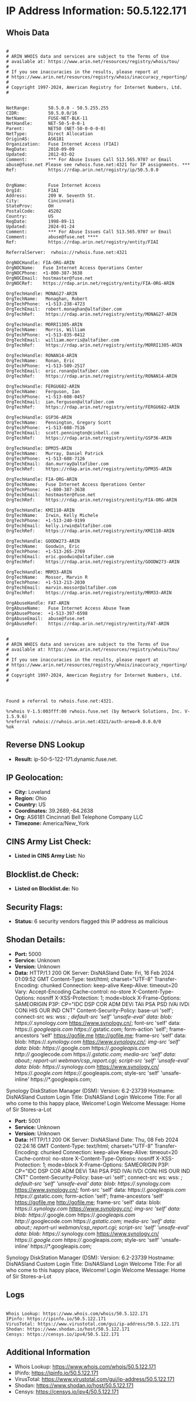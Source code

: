 # IP Address Information: 50.5.122.171

## Whois Data
```

#
# ARIN WHOIS data and services are subject to the Terms of Use
# available at: https://www.arin.net/resources/registry/whois/tou/
#
# If you see inaccuracies in the results, please report at
# https://www.arin.net/resources/registry/whois/inaccuracy_reporting/
#
# Copyright 1997-2024, American Registry for Internet Numbers, Ltd.
#


NetRange:       50.5.0.0 - 50.5.255.255
CIDR:           50.5.0.0/16
NetName:        FUSE-NET-BLK-11
NetHandle:      NET-50-5-0-0-1
Parent:         NET50 (NET-50-0-0-0-0)
NetType:        Direct Allocation
OriginAS:       AS6181
Organization:   Fuse Internet Access (FIAI)
RegDate:        2010-09-09
Updated:        2012-03-02
Comment:        *** For Abuse Issues Call 513.565.9707 or Email abuse@fuse.net Please see rwhois.fuse.net:4321 for IP assignments. ***
Ref:            https://rdap.arin.net/registry/ip/50.5.0.0


OrgName:        Fuse Internet Access
OrgId:          FIAI
Address:        209 W. Seventh St.
City:           Cincinnati
StateProv:      OH
PostalCode:     45202
Country:        US
RegDate:        1998-09-11
Updated:        2024-01-24
Comment:        *** For Abuse Issues Call 513.565.9707 or Email
Comment:        abuse@fuse.net ****
Ref:            https://rdap.arin.net/registry/entity/FIAI

ReferralServer:  rwhois://rwhois.fuse.net:4321

OrgNOCHandle: FIA-ORG-ARIN
OrgNOCName:   Fuse Internet Access Operations Center
OrgNOCPhone:  +1-800-387-3638 
OrgNOCEmail:  hostmaster@fuse.net
OrgNOCRef:    https://rdap.arin.net/registry/entity/FIA-ORG-ARIN

OrgTechHandle: MONAG27-ARIN
OrgTechName:   Monaghan, Robert 
OrgTechPhone:  +1-513-238-4723 
OrgTechEmail:  robert.monaghan@altafiber.com
OrgTechRef:    https://rdap.arin.net/registry/entity/MONAG27-ARIN

OrgTechHandle: MORRI1305-ARIN
OrgTechName:   Morris, William 
OrgTechPhone:  +1-513-835-0412 
OrgTechEmail:  william.morris@altafiber.com
OrgTechRef:    https://rdap.arin.net/registry/entity/MORRI1305-ARIN

OrgTechHandle: RONAN14-ARIN
OrgTechName:   Ronan, Eric 
OrgTechPhone:  +1-513-509-2517 
OrgTechEmail:  eric.ronan@altafiber.com
OrgTechRef:    https://rdap.arin.net/registry/entity/RONAN14-ARIN

OrgTechHandle: FERGU682-ARIN
OrgTechName:   Ferguson, Ian 
OrgTechPhone:  +1-513-608-0457 
OrgTechEmail:  ian.ferguson@altafiber.com
OrgTechRef:    https://rdap.arin.net/registry/entity/FERGU682-ARIN

OrgTechHandle: GSP36-ARIN
OrgTechName:   Pennington, Gregory Scott
OrgTechPhone:  +1-513-608-7516 
OrgTechEmail:  scott.pennington@cinbell.com
OrgTechRef:    https://rdap.arin.net/registry/entity/GSP36-ARIN

OrgTechHandle: DPM35-ARIN
OrgTechName:   Murray, Daniel Patrick
OrgTechPhone:  +1-513-608-7126 
OrgTechEmail:  dan.murray@altafiber.com
OrgTechRef:    https://rdap.arin.net/registry/entity/DPM35-ARIN

OrgTechHandle: FIA-ORG-ARIN
OrgTechName:   Fuse Internet Access Operations Center
OrgTechPhone:  +1-800-387-3638 
OrgTechEmail:  hostmaster@fuse.net
OrgTechRef:    https://rdap.arin.net/registry/entity/FIA-ORG-ARIN

OrgTechHandle: KMI110-ARIN
OrgTechName:   Irwin, Kelly Michele
OrgTechPhone:  +1-513-240-9199 
OrgTechEmail:  kelly.irwin@altafiber.com
OrgTechRef:    https://rdap.arin.net/registry/entity/KMI110-ARIN

OrgTechHandle: GOODW273-ARIN
OrgTechName:   Goodwin, Eric 
OrgTechPhone:  +1-513-265-2769 
OrgTechEmail:  eric.goodwin@altafiber.com
OrgTechRef:    https://rdap.arin.net/registry/entity/GOODW273-ARIN

OrgTechHandle: MRM33-ARIN
OrgTechName:   Mossor, Marvin R
OrgTechPhone:  +1-513-213-2030 
OrgTechEmail:  marvin.mossor@altafiber.com
OrgTechRef:    https://rdap.arin.net/registry/entity/MRM33-ARIN

OrgAbuseHandle: FAT-ARIN
OrgAbuseName:   Fuse Internet Access Abuse Team
OrgAbusePhone:  +1-513-397-6598 
OrgAbuseEmail:  abuse@fuse.net
OrgAbuseRef:    https://rdap.arin.net/registry/entity/FAT-ARIN


#
# ARIN WHOIS data and services are subject to the Terms of Use
# available at: https://www.arin.net/resources/registry/whois/tou/
#
# If you see inaccuracies in the results, please report at
# https://www.arin.net/resources/registry/whois/inaccuracy_reporting/
#
# Copyright 1997-2024, American Registry for Internet Numbers, Ltd.
#



Found a referral to rwhois.fuse.net:4321.

%rwhois V-1.5:003fff:00 rwhois.fuse.net (by Network Solutions, Inc. V-1.5.9.6)
%referral rwhois://rwhois.arin.net:4321/auth-area=0.0.0.0/0
%ok

```
## Reverse DNS Lookup
- **Result:** ip-50-5-122-171.dynamic.fuse.net.

## IP Geolocation:
- **City:** Loveland
- **Region:** Ohio
- **Country:** US
- **Coordinates:** 39.2689,-84.2638
- **Org:** AS6181 Cincinnati Bell Telephone Company LLC
- **Timezone:** America/New_York

## CINS Army List Check:
- **Listed in CINS Army List:** 
No

## Blocklist.de Check:
- **Listed on Blocklist.de:** 
No

## Security Flags:
- **Status:** 6 security vendors flagged this IP address as malicious

## Shodan Details:
- **Port:** 5000
- **Service:** Unknown
- **Version:** Unknown
- **Data:** HTTP/1.1 200 OK
Server: DisNASland
Date: Fri, 16 Feb 2024 01:09:52 GMT
Content-Type: text/html; charset="UTF-8"
Transfer-Encoding: chunked
Connection: keep-alive
Keep-Alive: timeout=20
Vary: Accept-Encoding
Cache-control: no-store
X-Content-Type-Options: nosniff
X-XSS-Protection: 1; mode=block
X-Frame-Options: SAMEORIGIN
P3P: CP="IDC DSP COR ADM DEVi TAIi PSA PSD IVAi IVDi CONi HIS OUR IND CNT"
Content-Security-Policy: base-uri 'self';  connect-src ws: wss: *; default-src 'self' 'unsafe-eval' data: blob: https://*.synology.com https://www.synology.cn/; font-src 'self' data: https://*.googleapis.com https://*.gstatic.com; form-action 'self'; frame-ancestors 'self' https://gofile.me http://gofile.me; frame-src 'self' data: blob: https://*.synology.com https://www.synology.cn/; img-src 'self' data: blob: https://*.google.com https://*.googleapis.com http://*.googlecode.com https://*.gstatic.com; media-src 'self' data: about:;  report-uri webman/csp_report.cgi; script-src 'self' 'unsafe-eval' data: blob: https://*.synology.com https://www.synology.cn/ https://*.google.com https://*.googleapis.com; style-src 'self' 'unsafe-inline' https://*.googleapis.com;


Synology DiskStation Manager (DSM):
  Version: 6.2-23739
  Hostname: DisNASland
  Custom Login Title: DisNASland
  Login Welcome Title: For all who come to this happy place, Welcome!
  Login Welcome Message: Home of Sir Stores-a-Lot


- **Port:** 5001
- **Service:** Unknown
- **Version:** Unknown
- **Data:** HTTP/1.1 200 OK
Server: DisNASland
Date: Thu, 08 Feb 2024 02:24:16 GMT
Content-Type: text/html; charset="UTF-8"
Transfer-Encoding: chunked
Connection: keep-alive
Keep-Alive: timeout=20
Cache-control: no-store
X-Content-Type-Options: nosniff
X-XSS-Protection: 1; mode=block
X-Frame-Options: SAMEORIGIN
P3P: CP="IDC DSP COR ADM DEVi TAIi PSA PSD IVAi IVDi CONi HIS OUR IND CNT"
Content-Security-Policy: base-uri 'self';  connect-src ws: wss: *; default-src 'self' 'unsafe-eval' data: blob: https://*.synology.com https://www.synology.cn/; font-src 'self' data: https://*.googleapis.com https://*.gstatic.com; form-action 'self'; frame-ancestors 'self' https://gofile.me http://gofile.me; frame-src 'self' data: blob: https://*.synology.com https://www.synology.cn/; img-src 'self' data: blob: https://*.google.com https://*.googleapis.com http://*.googlecode.com https://*.gstatic.com; media-src 'self' data: about:;  report-uri webman/csp_report.cgi; script-src 'self' 'unsafe-eval' data: blob: https://*.synology.com https://www.synology.cn/ https://*.google.com https://*.googleapis.com; style-src 'self' 'unsafe-inline' https://*.googleapis.com;


Synology DiskStation Manager (DSM):
  Version: 6.2-23739
  Hostname: DisNASland
  Custom Login Title: DisNASland
  Login Welcome Title: For all who come to this happy place, Welcome!
  Login Welcome Message: Home of Sir Stores-a-Lot


## Logs
```

Whois Lookup: https://www.whois.com/whois/50.5.122.171
IPinfo: https://ipinfo.io/50.5.122.171
VirusTotal: https://www.virustotal.com/gui/ip-address/50.5.122.171
Shodan: https://www.shodan.io/host/50.5.122.171
Censys: https://censys.io/ipv4/50.5.122.171

```
## Additional Information
- Whois Lookup: https://www.whois.com/whois/50.5.122.171
- IPinfo: https://ipinfo.io/50.5.122.171
- VirusTotal: https://www.virustotal.com/gui/ip-address/50.5.122.171
- Shodan: https://www.shodan.io/host/50.5.122.171
- Censys: https://censys.io/ipv4/50.5.122.171

